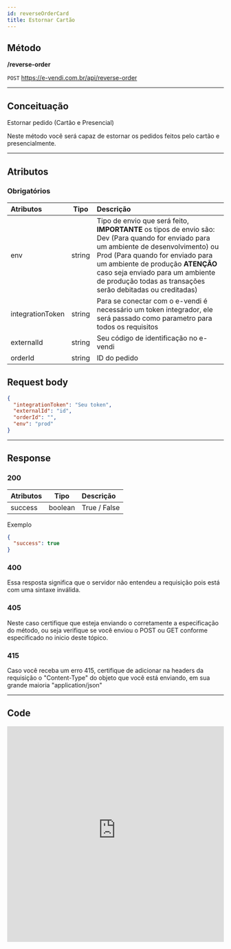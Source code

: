 ```yaml
---
id: reverseOrderCard
title: Estornar Cartão
---
```


## Método

**/reverse-order**

`POST` https://e-vendi.com.br/api/reverse-order

---

## Conceituação

Estornar pedido (Cartão e Presencial)

Neste método você será capaz de estornar os pedidos feitos pelo cartão e presencialmente.

---

## Atributos

### Obrigatórios

| Atributos | Tipo | Descrição |
| :-- | :-: | :-- |
| env | string | Tipo de envio que será feito, **IMPORTANTE** os tipos de envio são: Dev (Para quando for enviado para um ambiente de desenvolvimento) ou Prod (Para quando for enviado para um ambiente de produção **ATENÇÃO** caso seja enviado para um ambiente de produção todas as transações serão debitadas ou creditadas) |
| integrationToken | string | Para se conectar com o e-vendi é necessário um token integrador, ele será passado como parametro para todos os requisitos |
| externalId | string | Seu código de identificação no e-vendi |
| orderId | string | ID do pedido |

## Request body

```json
{
  "integrationToken": "Seu token",
  "externalId": "id",
  "orderId": "",
  "env": "prod"
}
```

---

## Response

### 200

| Atributos |  Tipo   | Descrição    |
| :-------- | :-----: | :----------- |
| success   | boolean | True / False |

Exemplo

```json
{
  "success": true
}
```

### 400

Essa resposta significa que o servidor não entendeu a requisição pois está com uma sintaxe inválida.

### 405

Neste caso certifique que esteja enviando o corretamente a especificação do método, ou seja verifique se você enviou o POST ou GET conforme especificado no inicio deste tópico.

### 415

Caso você receba um erro 415, certifique de adicionar na headers da requisição o "Content-Type" do objeto que você está enviando, em sua grande maioria "application/json"

---

## Code

<iframe src="https://raw.githubusercontent.com/e-vendi/e-vendi-docs/main/json-examples/reverseOrderCard.json" frameborder="0" scrolling="no" width="100%" height="500px" seamless></iframe>
